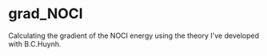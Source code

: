 # grad_NOCI
Calculating the gradient of the NOCI energy using the theory I've developed with B.C.Huynh.
